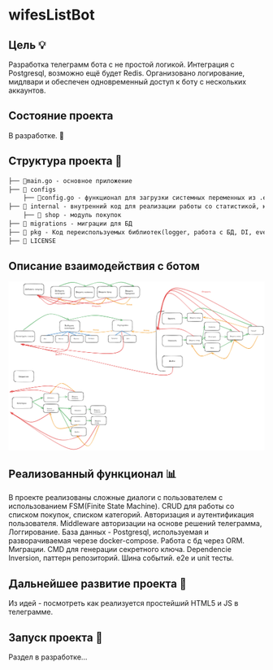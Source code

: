 # wifesListBot

## Цель 💡
Разработка телеграмм бота с не простой логикой. Интеграция с Postgresql, возможно ещё будет Redis. Организовано логирование, мидлвари и обеспечен одновременный доступ к боту с нескольких аккаунтов.

## Состояние проекта
В разработке. 🚀


## Структура проекта 📁
```md
├── 📄main.go - основное приложение
├── 📁 configs
    ├── 📄config.go - функционал для загрузки системных переменных из .env файла
├── 📁 internal - внутренний код для реализации работы со статистикой, юзером, и ссылками
    ├── 📁 shop - модуль покупок
├── 📁 migrations - миграции для БД
├── 📁 pkg - Код переиспользуемых библиотек(logger, работа с БД, DI, eventBus, jwt, middleware, request, response)
├── 📄 LICENSE
```
## Описание взаимодействия с ботом
![Функционал бота](assets/bot_algorithm.png)

## Реализованный функционал 📊
В проекте реализованы сложные диалоги с пользователем с использованием FSM(Finite State Machine). CRUD для работы со списком покупок, списком категорий. Авторизация и аутентификация пользователя. Middleware авторизации на основе решений телеграмма, Логгирование. База данных - Postgresql, используемая и разворачиваемая черезе docker-compose. Работа с бд через ORM. Миграции. CMD для генерации секретного ключа. Dependencie Inversion, паттерн репозиторий. Шина событий. e2e и unit тесты.

## Дальнейшее развитие проекта 🌱
Из идей - посмотреть как реализуется простейший HTML5 и JS в телеграмме.

## Запуск проекта 🧪
Раздел в разработке...

